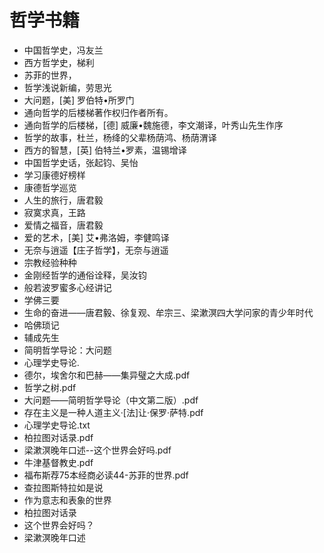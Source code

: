 # 哲学书籍

- 中国哲学史，冯友兰
- 西方哲学史，梯利
- 苏菲的世界，
- 哲学浅说新编，劳思光
- 大问题，[美] 罗伯特•所罗门 
- 通向哲学的后楼梯著作权归作者所有。
- 通向哲学的后楼梯，[德] 威廉•魏施德，李文潮译，叶秀山先生作序
- 哲学的故事，杜兰，杨绛的父辈杨荫鸿、杨荫渭译
- 西方的智慧，[英] 伯特兰•罗素，温锡增译
- 中国哲学史话，张起钧、吴怡
- 学习康德好榜样
- 康德哲学巡览
- 人生的旅行，唐君毅
- 寂寞求真，王路
- 爱情之福音，唐君毅
- 爱的艺术，[美] 艾•弗洛姆，李健鸣译
- 无奈与逍遥【庄子哲学】，无奈与逍遥
- 宗教经验种种
- 金刚经哲学的通俗诠释，吴汝钧
- 般若波罗蜜多心经讲记
- 学佛三要
- 生命的奋进——唐君毅、徐复观、牟宗三、梁漱溟四大学问家的青少年时代
- 哈佛琐记
- 辅成先生
- 简明哲学导论：大问题
- 心理学史导论.
- 德尔，埃舍尔和巴赫——集异璧之大成.pdf
- 哲学之树.pdf
- 大问题——简明哲学导论（中文第二版）.pdf
- 存在主义是一种人道主义·[法]让·保罗·萨特.pdf
- 心理学史导论.txt
- 柏拉图对话录.pdf
- 梁漱溟晚年口述--这个世界会好吗.pdf
- 牛津基督教史.pdf
- 福布斯荐75本经商必读44-苏菲的世界.pdf
- 查拉图斯特拉如是说
- 作为意志和表象的世界
- 柏拉图对话录
- 这个世界会好吗？
- 梁漱溟晚年口述